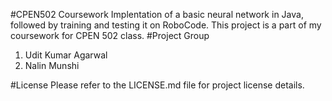 #CPEN502 Coursework
Implentation of a basic neural network in Java, followed by training and testing it on RoboCode. This project is a part of my coursework for CPEN 502 class.
#Project Group
1. Udit Kumar Agarwal
2. Nalin Munshi

#License
Please refer to the LICENSE.md file for project license details.